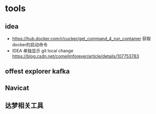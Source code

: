 # tools

## idea

* https://hub.docker.com/r/cucker/get_command_4_run_container 获取docker的启动命令
* IDEA 单独显示 git local change https://blog.csdn.net/comeilmforever/article/details/107753783

## offest explorer kafka

## Navicat

## 达梦相关工具
